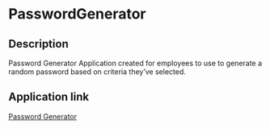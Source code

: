 # PasswordGenerator

## Description
Password Generator Application created for employees to use to generate a random password based on criteria they’ve selected. 


## Application link
[Password Generator](https://christopherspeltz.github.io/PasswordGenerator/)